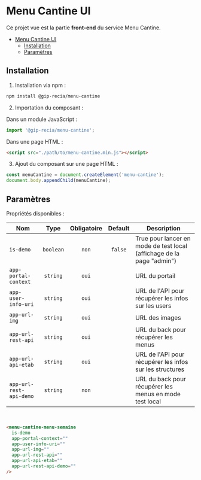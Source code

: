 # Menu Cantine UI

Ce projet vue est la partie **front-end** du service Menu Cantine.

- [Menu Cantine UI](#menu-cantine-ui)
  - [Installation](#installation)
  - [Paramètres](#paramètres)

## Installation

1. Installation via npm :

```sh
npm install @gip-recia/menu-cantine
```

2. Importation du composant :

Dans un module JavaScript :

```js
import '@gip-recia/menu-cantine';
```

Dans une page HTML :

```html
<script src="./path/to/menu-cantine.min.js"></script>
```

3. Ajout du composant sur une page HTML :

```js
const menuCantine = document.createElement('menu-cantine');
document.body.appendChild(menuCantine);
```

## Paramètres

Propriétés disponibles :

| Nom                     |   Type    | Obligatoire | Default | Description                                                           |
| ----------------------- | :-------: | :---------: | :-----: | --------------------------------------------------------------------- |
| `is-demo`               | `boolean` |    `non`    | `false` | True pour lancer en mode de test local (affichage de la page "admin") |
| `app-portal-context`    | `string`  |    `oui`    |         | URL du portail                                                        |
| `app-user-info-uri`     | `string`  |    `oui`    |         | URL de l'API pour récupérer les infos sur les users                   |
| `app-url-img`           | `string`  |    `oui`    |         | URL des images                                                        |
| `app-url-rest-api`      | `string`  |    `oui`    |         | URL du back pour récupérer les menus                                  |
| `app-url-api-etab`      | `string`  |    `oui`    |         | URL de l'API pour récupérer les infos sur les structures              |
| `app-url-rest-api-demo` | `string`  |    `non`    |         | URL du back pour récupérer les menus en mode test local               |

<br/>

```html
<menu-cantine-menu-semaine
  is-demo
  app-portal-context=""
  app-user-info-uri=""
  app-url-img=""
  app-url-rest-api=""
  app-url-api-etab=""
  app-url-rest-api-demo=""
/>
```
